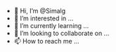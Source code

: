 - 👋 Hi, I’m @Simalg
- 👀 I’m interested in ...
- 🌱 I’m currently learning ...
- 💞️ I’m looking to collaborate on ...
- 📫 How to reach me ...

<!---
Simalg/Simalg is a ✨ special ✨ repository because its `README.md` (this file) appears on your GitHub profile.
You can click the Preview link to take a look at your changes.
--->
